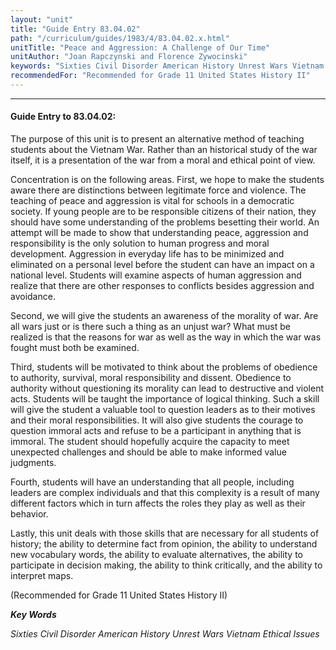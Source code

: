 ```yaml
---
layout: "unit"
title: "Guide Entry 83.04.02"
path: "/curriculum/guides/1983/4/83.04.02.x.html"
unitTitle: "Peace and Aggression: A Challenge of Our Time"
unitAuthor: "Joan Rapczynski and Florence Zywocinski"
keywords: "Sixties Civil Disorder American History Unrest Wars Vietnam Ethical Issues"
recommendedFor: "Recommended for Grade 11 United States History II"
---
```

<body>
<hr/>
 <h4>
  Guide Entry to 83.04.02:
 </h4>
 The purpose of this unit is to present an alternative method of teaching students about the Vietnam War.  Rather than an historical study of the war itself, it is a presentation of the war from a moral and ethical point of view.
 <p>
  Concentration is on the following areas.  First, we hope to make the students aware there are distinctions between legitimate force and violence.  The teaching of peace and aggression is vital for schools in a democratic society.  If young people are to be responsible citizens of their nation, they should have some understanding of the problems besetting their world.  An attempt will be made to show that understanding peace, aggression and responsibility is the only solution to human progress and moral development.  Aggression in everyday life has to be minimized and eliminated on a personal level before the student can have an impact on a national level.  Students will examine aspects of human aggression and realize that there are other responses to conflicts besides aggression and avoidance.
 </p>
 <p>
  Second, we will give the students an awareness of the morality of war.  Are all wars just or is there such a thing as an unjust war? What must be realized is that the reasons for war as well as the way in which the war was fought must both be examined.
 </p>
 <p>
  Third, students will be motivated to think about the problems of obedience to authority, survival, moral responsibility and dissent. Obedience to authority without questioning its morality can lead to destructive and violent acts.  Students will be taught the importance of logical thinking.  Such a skill will give the student a valuable tool to question leaders as to their motives and their moral responsibilities.  It will also give students the courage to question immoral acts and refuse to be a participant in anything that is immoral.  The student should hopefully acquire the capacity to meet unexpected challenges and should be able to make informed value judgments.
 </p>
 <p>
  Fourth, students will have an understanding that all people, including leaders are complex individuals and that this complexity is a result of many different factors which in turn affects the roles they play as well as their behavior.
 </p>
 <p>
  Lastly, this unit deals with those skills that are necessary for all students of history; the ability to determine fact from opinion, the ability to understand new vocabulary words, the ability to evaluate alternatives, the ability to participate in decision making, the ability to think critically, and the ability to interpret maps.
 </p>
 <p>
  (Recommended for Grade 11 United States History II)
 </p>
<p>
  <b>
   <i>
    Key Words
   </i>
  </b>
  <br/>
 </p>
 <p>
  <i>
   Sixties Civil Disorder American History Unrest Wars Vietnam Ethical Issues
  </i>
 </p>

</body>